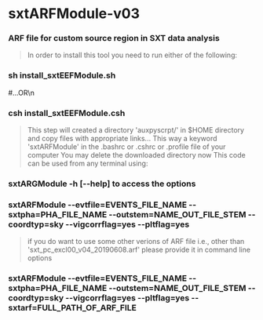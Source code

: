 # sxtARFModule-v03
### ARF file for custom source region in SXT data analysis 
>In order to install this tool you need to run either of the following:
### sh install_sxtEEFModule.sh
#...OR\n
### csh install_sxtEEFModule.csh
>This step will created a directory 'auxpyscrpt/' in $HOME directory and copy files with appropriate links... 
This way a keyword 'sxtARFModule' in the .bashrc or .cshrc or .profile file of your computer
You may delete the downloaded directory now
This code can be used from any terminal using:
### sxtARGModule -h [--help] to access the options
### sxtARFModule --evtfile=EVENTS_FILE_NAME --sxtpha=PHA_FILE_NAME --outstem=NAME_OUT_FILE_STEM --coordtyp=sky --vigcorrflag=yes --pltflag=yes
>if you do want to use some other verions of ARF file i.e., other than 'sxt_pc_excl00_v04_20190608.arf' please provide it in command line options 
### sxtARFModule --evtfile=EVENTS_FILE_NAME --sxtpha=PHA_FILE_NAME --outstem=NAME_OUT_FILE_STEM --coordtyp=sky --vigcorrflag=yes --pltflag=yes --sxtarf=FULL_PATH_OF_ARF_FILE
